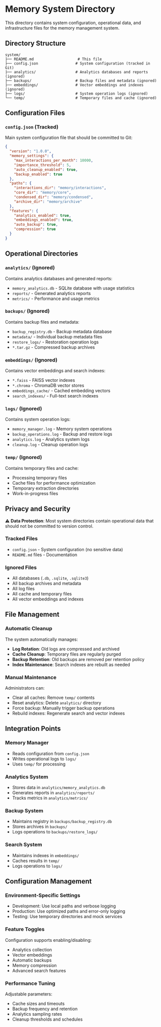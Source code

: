 # Memory System Directory

This directory contains system configuration, operational data, and infrastructure files for the memory management system.

## Directory Structure

```
system/
├── README.md                    # This file
├── config.json                 # System configuration (tracked in Git)
├── analytics/                  # Analytics databases and reports (ignored)
├── backups/                    # Backup files and metadata (ignored)
├── embeddings/                 # Vector embeddings and indexes (ignored)
├── logs/                       # System operation logs (ignored)
└── temp/                       # Temporary files and cache (ignored)
```

## Configuration Files

### `config.json` (Tracked)
Main system configuration file that should be committed to Git:

```json
{
  "version": "1.0.0",
  "memory_settings": {
    "max_interactions_per_month": 10000,
    "importance_threshold": 5,
    "auto_cleanup_enabled": true,
    "backup_enabled": true
  },
  "paths": {
    "interactions_dir": "memory/interactions",
    "core_dir": "memory/core",
    "condensed_dir": "memory/condensed",
    "archive_dir": "memory/archive"
  },
  "features": {
    "analytics_enabled": true,
    "embeddings_enabled": true,
    "auto_backup": true,
    "compression": true
  }
}
```

## Operational Directories

### `analytics/` (Ignored)
Contains analytics databases and generated reports:
- `memory_analytics.db` - SQLite database with usage statistics
- `reports/` - Generated analytics reports
- `metrics/` - Performance and usage metrics

### `backups/` (Ignored)
Contains backup files and metadata:
- `backup_registry.db` - Backup metadata database
- `metadata/` - Individual backup metadata files
- `restore_logs/` - Restoration operation logs
- `*.tar.gz` - Compressed backup archives

### `embeddings/` (Ignored)
Contains vector embeddings and search indexes:
- `*.faiss` - FAISS vector indexes
- `*.chroma` - ChromaDB vector stores
- `embeddings_cache/` - Cached embedding vectors
- `search_indexes/` - Full-text search indexes

### `logs/` (Ignored)
Contains system operation logs:
- `memory_manager.log` - Memory system operations
- `backup_operations.log` - Backup and restore logs
- `analytics.log` - Analytics system logs
- `cleanup.log` - Cleanup operation logs

### `temp/` (Ignored)
Contains temporary files and cache:
- Processing temporary files
- Cache files for performance optimization
- Temporary extraction directories
- Work-in-progress files

## Privacy and Security

⚠️ **Data Protection**: Most system directories contain operational data that should not be committed to version control.

### Tracked Files
- `config.json` - System configuration (no sensitive data)
- `README.md` files - Documentation

### Ignored Files
- All databases (`.db`, `.sqlite`, `.sqlite3`)
- All backup archives and metadata
- All log files
- All cache and temporary files
- All vector embeddings and indexes

## File Management

### Automatic Cleanup
The system automatically manages:
- **Log Rotation**: Old logs are compressed and archived
- **Cache Cleanup**: Temporary files are regularly purged
- **Backup Retention**: Old backups are removed per retention policy
- **Index Maintenance**: Search indexes are rebuilt as needed

### Manual Maintenance
Administrators can:
- Clear all caches: Remove `temp/` contents
- Reset analytics: Delete `analytics/` directory
- Force backup: Manually trigger backup operations
- Rebuild indexes: Regenerate search and vector indexes

## Integration Points

### Memory Manager
- Reads configuration from `config.json`
- Writes operational logs to `logs/`
- Uses `temp/` for processing

### Analytics System
- Stores data in `analytics/memory_analytics.db`
- Generates reports in `analytics/reports/`
- Tracks metrics in `analytics/metrics/`

### Backup System
- Maintains registry in `backups/backup_registry.db`
- Stores archives in `backups/`
- Logs operations to `backups/restore_logs/`

### Search System
- Maintains indexes in `embeddings/`
- Caches results in `temp/`
- Logs operations to `logs/`

## Configuration Management

### Environment-Specific Settings
- Development: Use local paths and verbose logging
- Production: Use optimized paths and error-only logging
- Testing: Use temporary directories and mock services

### Feature Toggles
Configuration supports enabling/disabling:
- Analytics collection
- Vector embeddings
- Automatic backups
- Memory compression
- Advanced search features

### Performance Tuning
Adjustable parameters:
- Cache sizes and timeouts
- Backup frequency and retention
- Analytics sampling rates
- Cleanup thresholds and schedules 